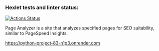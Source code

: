 ### Hexlet tests and linter status:
[![Actions Status](https://github.com/tpl-86/python-project-83/actions/workflows/hexlet-check.yml/badge.svg)](https://github.com/tpl-86/python-project-83/actions)

Page Analyzer is a site that analyzes specified pages for SEO suitability, similar to PageSpeed ​​Insights.

https://python-project-83-n1p3.onrender.com